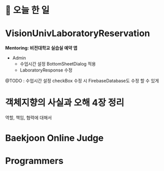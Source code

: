 # :thought_balloon: __오늘 한 일__

# __VisionUnivLaboratoryReservation__
__Mentoring: 비전대학교 실습실 예약 앱__
* Admin
    * 수업시간 설정 BottomSheetDialog 적용
    * LaboratoryResponse 수정

@TODO : 수업시간 설정 checkBox 수정 시 FirebaseDatabase도 수정 할 수 있게

# __객체지향의 사실과 오해 4장 정리__
역할, 책임, 협력에 대해서

# __Baekjoon Online Judge__
# __Programmers__
